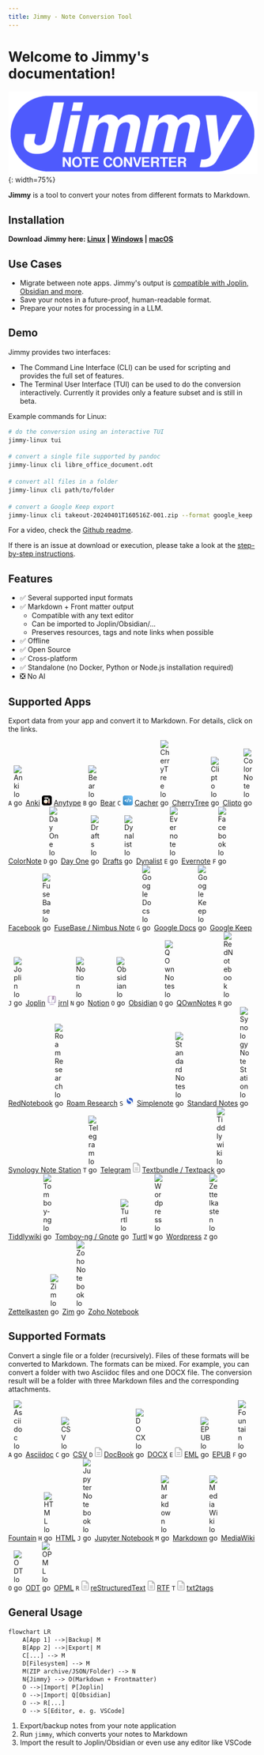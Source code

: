 ```yaml
---
title: Jimmy - Note Conversion Tool
---
```


# Welcome to Jimmy's documentation!

![Jimmy logo](./images/logo2.png){: width=75%}

**Jimmy** is a tool to convert your notes from different formats to Markdown.

## Installation

**Download Jimmy here: [Linux](https://github.com/marph91/jimmy/releases/latest/download/jimmy-linux) | [Windows](https://github.com/marph91/jimmy/releases/latest/download/jimmy-windows.exe) | [macOS](https://github.com/marph91/jimmy/releases/latest/download/jimmy-darwin-arm64)**

## Use Cases

- Migrate between note apps. Jimmy's output is [compatible with Joplin, Obsidian and more](https://marph91.github.io/jimmy/import_instructions/).
- Save your notes in a future-proof, human-readable format.
- Prepare your notes for processing in a LLM.

## Demo

Jimmy provides two interfaces:

- The Command Line Interface (CLI) can be used for scripting and provides the full set of features.
- The Terminal User Interface (TUI) can be used to do the conversion interactively. Currently it provides only a feature subset and is still in beta.

Example commands for Linux:

```bash
# do the conversion using an interactive TUI
jimmy-linux tui

# convert a single file supported by pandoc
jimmy-linux cli libre_office_document.odt

# convert all files in a folder
jimmy-linux cli path/to/folder

# convert a Google Keep export
jimmy-linux cli takeout-20240401T160516Z-001.zip --format google_keep
```

For a video, check the [Github readme](https://github.com/marph91/jimmy?tab=readme-ov-file#demo).

If there is an issue at download or execution, please take a look at the [step-by-step instructions](https://marph91.github.io/jimmy/using_jimmy/).

## Features

- ✅ Several supported input formats
- ✅ Markdown + Front matter output
    - Compatible with any text editor
    - Can be imported to Joplin/Obsidian/...
    - Preserves resources, tags and note links when possible
- ✅ Offline
- ✅ Open Source
- ✅ Cross-platform
- ✅ Standalone (no Docker, Python or Node.js installation required)
- ❎ No AI

## Supported Apps

Export data from your app and convert it to Markdown. For details, click on the links.

`A` <img alt="Anki logo" src="https://upload.wikimedia.org/wikipedia/commons/thumb/3/3d/Anki-icon.svg/240px-Anki-icon.svg.png" style="height:20px;max-width:20px;"> [Anki](https://marph91.github.io/jimmy/formats/anki/) <img alt="Anytype logo" src="https://raw.githubusercontent.com/anyproto/anytype-ts/f5bad768813c6e8b783192adfd25c7410494977c/src/img/logo/symbol.svg" style="height:20px;max-width:20px;"> [Anytype](https://marph91.github.io/jimmy/formats/anytype/)
`B` <img alt="Bear logo" src="https://bear.app/images/logo.png" style="height:20px;max-width:20px;"> [Bear](https://marph91.github.io/jimmy/formats/bear/)
`C` <img alt="Cacher logo" src="https://raw.githubusercontent.com/CacherApp/cacher-cli/e241f06867dba740131db5314ef7fe279135baf6/images/cacher-icon.png" style="height:20px;max-width:20px;"> [Cacher](https://marph91.github.io/jimmy/formats/cacher/) <img alt="CherryTree logo" src="https://raw.githubusercontent.com/giuspen/cherrytree/c822b16681b002b8882645d8d1e8f109514ddb58/icons/cherrytree.svg" style="height:20px;max-width:20px;"> [CherryTree](https://marph91.github.io/jimmy/formats/cherrytree/) <img alt="Clipto logo" src="https://avatars.githubusercontent.com/u/53916365?s=200&v=4" style="height:20px;max-width:20px;"> [Clipto](https://marph91.github.io/jimmy/formats/clipto/) <img alt="ColorNote logo" src="https://www.colornote.com/wp-content/uploads/2016/05/cropped-favicon.png" style="height:20px;max-width:20px;"> [ColorNote](https://marph91.github.io/jimmy/formats/colornote/)
`D` <img alt="Day One logo" src="https://iconape.com/wp-content/files/rb/342127/png/day-one-logo.png" style="height:20px;max-width:20px;"> [Day One](https://marph91.github.io/jimmy/formats/day_one/) <img alt="Drafts logo" src="https://getdrafts.com/assets/favicon/favicon.ico" style="height:20px;max-width:20px;"> [Drafts](https://marph91.github.io/jimmy/formats/drafts/) <img alt="Dynalist logo" src="https://images.saasworthy.com/dynalist_5288_logo_1576239391_xhkcg.jpg" style="height:20px;max-width:20px;"> [Dynalist](https://marph91.github.io/jimmy/formats/dynalist/)
`E` <img alt="Evernote logo" src="https://avatars.githubusercontent.com/u/1120885" style="height:20px;max-width:20px;"> [Evernote](https://marph91.github.io/jimmy/formats/evernote/)
`F` <img alt="Facebook logo" src="https://upload.wikimedia.org/wikipedia/commons/b/b8/2021_Facebook_icon.svg" style="height:20px;max-width:20px;"> [Facebook](https://marph91.github.io/jimmy/formats/facebook/) <img alt="FuseBase logo" src="https://wavebox.pro/store2/store/0b46bf0a-107c-4fa2-a657-3df7412e3d3d.png" style="height:20px;max-width:20px;"> [FuseBase / Nimbus Note](https://marph91.github.io/jimmy/formats/nimbus_note/)
`G` <img alt="Google Docs logo" src="https://www.gstatic.com/images/branding/product/1x/docs_2020q4_96dp.png" style="height:20px;max-width:20px;"> [Google Docs](https://marph91.github.io/jimmy/formats/google_docs/) <img alt="Google Keep logo" src="https://www.gstatic.com/images/branding/product/1x/keep_2020q4_96dp.png" style="height:20px;max-width:20px;"> [Google Keep](https://marph91.github.io/jimmy/formats/google_keep/)
`J` <img alt="Joplin logo" src="https://github.com/laurent22/joplin/blob/dev/Assets/LinuxIcons/128x128.png?raw=true" style="height:20px;max-width:20px;"> [Joplin](https://marph91.github.io/jimmy/formats/joplin/) <img alt="jrnl logo" src="https://raw.githubusercontent.com/jrnl-org/jrnl/85a98afcd91ed873c0eceba9893c3ec424f201b8/docs_theme/img/logo.svg" style="height:20px;max-width:20px;"> [jrnl](https://marph91.github.io/jimmy/formats/jrnl/)
`N` <img alt="Notion logo" src="https://upload.wikimedia.org/wikipedia/commons/4/45/Notion_app_logo.png" style="height:20px;max-width:20px;"> [Notion](https://marph91.github.io/jimmy/formats/notion/)
`O` <img alt="Obsidian logo" src="https://upload.wikimedia.org/wikipedia/commons/1/10/2023_Obsidian_logo.svg" style="height:20px;max-width:20px;"> [Obsidian](https://marph91.github.io/jimmy/formats/obsidian/)
`Q` <img alt="QOwnNotes logo" src="https://raw.githubusercontent.com/pbek/QOwnNotes/d89a597a28eeb16f57692ac121933b478f44bf07/src/images/icons/256x256/apps/QOwnNotes.png" style="height:20px;max-width:20px;"> [QOwnNotes](https://marph91.github.io/jimmy/formats/qownnotes/)
`R` <img alt="RedNotebook logo" src="https://raw.githubusercontent.com/jendrikseipp/rednotebook/b2cefe5f321b21ab7ad855059f3c0496eb0830d2/rednotebook/images/rednotebook-icon/rn-256.png" style="height:20px;max-width:20px;"> [RedNotebook](https://marph91.github.io/jimmy/formats/rednotebook/) <img alt="Roam Research logo" src="https://upload.wikimedia.org/wikipedia/commons/6/61/Astrolabe-black.png" style="height:20px;max-width:20px;"> [Roam Research](https://marph91.github.io/jimmy/formats/roam_research/)
`S` <img alt="Simplenote logo" src="https://raw.githubusercontent.com/Automattic/simplenote-electron/4a140a96545763c849b26a81a2e27ff67eaa68f0/lib/icons/app-icon/icon_256x256.png" style="height:20px;max-width:20px;"> [Simplenote](https://marph91.github.io/jimmy/formats/simplenote/) <img alt="Standard Notes logo" src="https://avatars.githubusercontent.com/u/24537496?s=100" style="height:20px;max-width:20px;"> [Standard Notes](https://marph91.github.io/jimmy/formats/standard_notes/) <img alt="Synology Note Station logo" src="https://www.synology.com/img/dsm/note_station/notestation_72.png" style="height:20px;max-width:20px;"> [Synology Note Station](https://marph91.github.io/jimmy/formats/synology_note_station/)
`T` <img alt="Telegram logo" src="https://upload.wikimedia.org/wikipedia/commons/8/82/Telegram_logo.svg" style="height:20px;max-width:20px;"> [Telegram](https://marph91.github.io/jimmy/formats/tiddlywiki/) <svg xmlns="http://www.w3.org/2000/svg" viewBox="0 0 384 512" style="height:20px;max-width:20px;" fill="gray" opacity="0.5"><!--!Font Awesome Free 6.7.2 by @fontawesome - https://fontawesome.com License - https://fontawesome.com/license/free Copyright 2025 Fonticons, Inc.--><path d="M64 464c-8.8 0-16-7.2-16-16L48 64c0-8.8 7.2-16 16-16l160 0 0 80c0 17.7 14.3 32 32 32l80 0 0 288c0 8.8-7.2 16-16 16L64 464zM64 0C28.7 0 0 28.7 0 64L0 448c0 35.3 28.7 64 64 64l256 0c35.3 0 64-28.7 64-64l0-293.5c0-17-6.7-33.3-18.7-45.3L274.7 18.7C262.7 6.7 246.5 0 229.5 0L64 0zm56 256c-13.3 0-24 10.7-24 24s10.7 24 24 24l144 0c13.3 0 24-10.7 24-24s-10.7-24-24-24l-144 0zm0 96c-13.3 0-24 10.7-24 24s10.7 24 24 24l144 0c13.3 0 24-10.7 24-24s-10.7-24-24-24l-144 0z"/></svg> [Textbundle / Textpack](https://marph91.github.io/jimmy/formats/textbundle/) <img alt="Tiddlywiki logo" src="https://talk.tiddlywiki.org/uploads/default/original/1X/5d4e8afa05b64280281f851dfc982796b5f7fcd1.svg" style="height:20px;max-width:20px;"> [Tiddlywiki](https://marph91.github.io/jimmy/formats/tiddlywiki/) <img alt="Tomboy-ng logo" src="https://dl.flathub.org/media/org/gnome/Gnote/4f2ede31f33a5f935bec4206a6035410/icons/128x128/org.gnome.Gnote.png" style="height:20px;max-width:20px;"> [Tomboy-ng / Gnote](https://marph91.github.io/jimmy/formats/tomboy_ng/) <img alt="Turtl logo" src="https://turtlapp.com/images/logo.svg" style="height:20px;max-width:20px;"> [Turtl](https://marph91.github.io/jimmy/formats/turtl/)
`W` <img alt="Wordpress logo" src="https://s.w.org/style/images/about/WordPress-logotype-wmark.png" style="height:20px;max-width:20px;"> [Wordpress](https://marph91.github.io/jimmy/formats/wordpress/)
`Z` <img alt="Zettelkasten logo" src="https://raw.githubusercontent.com/Zettelkasten-Team/Zettelkasten/refs/heads/main/src/main/resources/de/danielluedecke/zettelkasten/resources/icons/zkn3-256x256.png" style="height:20px;max-width:20px;"> [Zettelkasten](https://marph91.github.io/jimmy/formats/zettelkasten/) <img alt="Zim logo" src="https://zim-wiki.org/images/globe.png" style="height:20px;max-width:20px;"> [Zim](https://marph91.github.io/jimmy/formats/zim/) <img alt="Zoho Notebook logo" src="https://zohowebstatic.com/sites/default/files/ogimage/notebook-logo.png" style="height:20px;max-width:20px;"> [Zoho Notebook](https://marph91.github.io/jimmy/formats/zoho_notebook/)

## Supported Formats

Convert a single file or a folder (recursively). Files of these formats will be converted to Markdown. The formats can be mixed. For example, you can convert a folder with two Asciidoc files and one DOCX file. The conversion result will be a folder with three Markdown files and the corresponding attachments.

`A` <img alt="Asciidoc logo" src="https://avatars.githubusercontent.com/u/3137042?s=100&v=4" style="height:20px;max-width:20px;"> [Asciidoc](https://marph91.github.io/jimmy/formats/default/)
`C` <img alt="CSV logo" src="https://upload.wikimedia.org/wikipedia/commons/3/34/Microsoft_Office_Excel_%282019%E2%80%93present%29.svg" style="height:20px;max-width:20px;"> [CSV](https://marph91.github.io/jimmy/formats/default/)
`D` <svg xmlns="http://www.w3.org/2000/svg" viewBox="0 0 384 512" style="height:20px;max-width:20px;" fill="gray" opacity="0.5"><!--!Font Awesome Free 6.7.2 by @fontawesome - https://fontawesome.com License - https://fontawesome.com/license/free Copyright 2025 Fonticons, Inc.--><path d="M64 464c-8.8 0-16-7.2-16-16L48 64c0-8.8 7.2-16 16-16l160 0 0 80c0 17.7 14.3 32 32 32l80 0 0 288c0 8.8-7.2 16-16 16L64 464zM64 0C28.7 0 0 28.7 0 64L0 448c0 35.3 28.7 64 64 64l256 0c35.3 0 64-28.7 64-64l0-293.5c0-17-6.7-33.3-18.7-45.3L274.7 18.7C262.7 6.7 246.5 0 229.5 0L64 0zm56 256c-13.3 0-24 10.7-24 24s10.7 24 24 24l144 0c13.3 0 24-10.7 24-24s-10.7-24-24-24l-144 0zm0 96c-13.3 0-24 10.7-24 24s10.7 24 24 24l144 0c13.3 0 24-10.7 24-24s-10.7-24-24-24l-144 0z"/></svg> [DocBook](https://marph91.github.io/jimmy/formats/default/) <img alt="DOCX logo" src="https://upload.wikimedia.org/wikipedia/commons/f/fd/Microsoft_Office_Word_%282019%E2%80%93present%29.svg" style="height:20px;max-width:20px;"> [DOCX](https://marph91.github.io/jimmy/formats/default/)
`E` <svg xmlns="http://www.w3.org/2000/svg" viewBox="0 0 384 512" style="height:20px;max-width:20px;" fill="gray" opacity="0.5"><!--!Font Awesome Free 6.7.2 by @fontawesome - https://fontawesome.com License - https://fontawesome.com/license/free Copyright 2025 Fonticons, Inc.--><path d="M64 464c-8.8 0-16-7.2-16-16L48 64c0-8.8 7.2-16 16-16l160 0 0 80c0 17.7 14.3 32 32 32l80 0 0 288c0 8.8-7.2 16-16 16L64 464zM64 0C28.7 0 0 28.7 0 64L0 448c0 35.3 28.7 64 64 64l256 0c35.3 0 64-28.7 64-64l0-293.5c0-17-6.7-33.3-18.7-45.3L274.7 18.7C262.7 6.7 246.5 0 229.5 0L64 0zm56 256c-13.3 0-24 10.7-24 24s10.7 24 24 24l144 0c13.3 0 24-10.7 24-24s-10.7-24-24-24l-144 0zm0 96c-13.3 0-24 10.7-24 24s10.7 24 24 24l144 0c13.3 0 24-10.7 24-24s-10.7-24-24-24l-144 0z"/></svg> [EML](https://en.wikipedia.org/wiki/Email#Filename_extensions) <img alt="EPUB logo" src="https://upload.wikimedia.org/wikipedia/commons/9/91/Epub_logo.svg" style="height:20px;max-width:20px;"> [EPUB](https://marph91.github.io/jimmy/formats/default/)
`F` <img alt="Fountain logo" src="https://fountain.io/wp-content/uploads/2023/05/fountain-sign-164-150x150.png" style="height:20px;max-width:20px;"> [Fountain](https://marph91.github.io/jimmy/formats/default/)
`H` <img alt="HTML logo" src="https://upload.wikimedia.org/wikipedia/commons/6/61/HTML5_logo_and_wordmark.svg" style="height:20px;max-width:20px;"> [HTML](https://marph91.github.io/jimmy/formats/default/)
`J` <img alt="Jupyter Notebook logo" src="https://upload.wikimedia.org/wikipedia/commons/3/38/Jupyter_logo.svg" style="height:20px;max-width:20px;"> [Jupyter Notebook](https://marph91.github.io/jimmy/formats/default/)
`M` <img alt="Markdown logo" src="https://upload.wikimedia.org/wikipedia/commons/f/f4/Markdown-mark-4th.svg" style="height:20px;max-width:20px;"> [Markdown](https://marph91.github.io/jimmy/formats/default/) <img alt="MediaWiki logo" src="https://www.mediawiki.org/static/images/icons/mediawikiwiki.svg" style="height:20px;max-width:20px;"> [MediaWiki](https://marph91.github.io/jimmy/formats/default/)
`O` <img alt="ODT logo" src="https://upload.wikimedia.org/wikipedia/commons/0/02/LibreOffice_6.1_Writer_Icon.svg" style="height:20px;max-width:20px;"> [ODT](https://marph91.github.io/jimmy/formats/default/) <img alt="OPML logo" src="https://upload.wikimedia.org/wikipedia/commons/2/2c/Opml-icon.svg" style="height:20px;max-width:20px;"> [OPML](https://marph91.github.io/jimmy/formats/default/)
`R` <svg xmlns="http://www.w3.org/2000/svg" viewBox="0 0 384 512" style="height:20px;max-width:20px;" fill="gray" opacity="0.5"><!--!Font Awesome Free 6.7.2 by @fontawesome - https://fontawesome.com License - https://fontawesome.com/license/free Copyright 2025 Fonticons, Inc.--><path d="M64 464c-8.8 0-16-7.2-16-16L48 64c0-8.8 7.2-16 16-16l160 0 0 80c0 17.7 14.3 32 32 32l80 0 0 288c0 8.8-7.2 16-16 16L64 464zM64 0C28.7 0 0 28.7 0 64L0 448c0 35.3 28.7 64 64 64l256 0c35.3 0 64-28.7 64-64l0-293.5c0-17-6.7-33.3-18.7-45.3L274.7 18.7C262.7 6.7 246.5 0 229.5 0L64 0zm56 256c-13.3 0-24 10.7-24 24s10.7 24 24 24l144 0c13.3 0 24-10.7 24-24s-10.7-24-24-24l-144 0zm0 96c-13.3 0-24 10.7-24 24s10.7 24 24 24l144 0c13.3 0 24-10.7 24-24s-10.7-24-24-24l-144 0z"/></svg> [reStructuredText](https://marph91.github.io/jimmy/formats/default/) <svg xmlns="http://www.w3.org/2000/svg" viewBox="0 0 384 512" style="height:20px;max-width:20px;" fill="gray" opacity="0.5"><!--!Font Awesome Free 6.7.2 by @fontawesome - https://fontawesome.com License - https://fontawesome.com/license/free Copyright 2025 Fonticons, Inc.--><path d="M64 464c-8.8 0-16-7.2-16-16L48 64c0-8.8 7.2-16 16-16l160 0 0 80c0 17.7 14.3 32 32 32l80 0 0 288c0 8.8-7.2 16-16 16L64 464zM64 0C28.7 0 0 28.7 0 64L0 448c0 35.3 28.7 64 64 64l256 0c35.3 0 64-28.7 64-64l0-293.5c0-17-6.7-33.3-18.7-45.3L274.7 18.7C262.7 6.7 246.5 0 229.5 0L64 0zm56 256c-13.3 0-24 10.7-24 24s10.7 24 24 24l144 0c13.3 0 24-10.7 24-24s-10.7-24-24-24l-144 0zm0 96c-13.3 0-24 10.7-24 24s10.7 24 24 24l144 0c13.3 0 24-10.7 24-24s-10.7-24-24-24l-144 0z"/></svg> [RTF](https://marph91.github.io/jimmy/formats/default/)
`T` <svg xmlns="http://www.w3.org/2000/svg" viewBox="0 0 384 512" style="height:20px;max-width:20px;" fill="gray" opacity="0.5"><!--!Font Awesome Free 6.7.2 by @fontawesome - https://fontawesome.com License - https://fontawesome.com/license/free Copyright 2025 Fonticons, Inc.--><path d="M64 464c-8.8 0-16-7.2-16-16L48 64c0-8.8 7.2-16 16-16l160 0 0 80c0 17.7 14.3 32 32 32l80 0 0 288c0 8.8-7.2 16-16 16L64 464zM64 0C28.7 0 0 28.7 0 64L0 448c0 35.3 28.7 64 64 64l256 0c35.3 0 64-28.7 64-64l0-293.5c0-17-6.7-33.3-18.7-45.3L274.7 18.7C262.7 6.7 246.5 0 229.5 0L64 0zm56 256c-13.3 0-24 10.7-24 24s10.7 24 24 24l144 0c13.3 0 24-10.7 24-24s-10.7-24-24-24l-144 0zm0 96c-13.3 0-24 10.7-24 24s10.7 24 24 24l144 0c13.3 0 24-10.7 24-24s-10.7-24-24-24l-144 0z"/></svg> [txt2tags](https://marph91.github.io/jimmy/formats/default/)

## General Usage

```mermaid
flowchart LR
    A[App 1] -->|Backup| M
    B[App 2] -->|Export| M
    C[...] --> M
    D[Filesystem] --> M
    M(ZIP archive/JSON/Folder) --> N
    N{Jimmy} --> O(Markdown + Frontmatter)
    O -->|Import| P[Joplin]
    O -->|Import| Q[Obsidian]
    O --> R[...]
    O --> S[Editor, e. g. VSCode]
```

1. Export/backup notes from your note application
2. Run `jimmy`, which converts your notes to Markdown
3. Import the result to Joplin/Obsidian or even use any editor like VSCode
